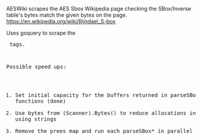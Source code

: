 AESWiki scrapes the AES Sbox Wikipedia page checking the
SBox/Inverse table's bytes match the given bytes on the page.
https://en.wikipedia.org/wiki/Rijndael_S-box

Uses goquery to scrape the <pre> tags. 

Possible speed ups:
1. Set initial capacity for the buffers returned in parseSBox* functions (done)
2. Use bytes from (Scanner).Bytes() to reduce allocations instead of using strings
3. Remove the prees map and run each parseSBox* in parallel
